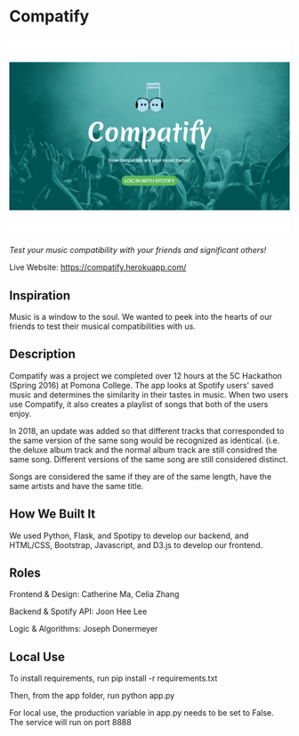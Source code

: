 Compatify
========

![Screenshot](/home.jpg "Home Screen")

*Test your music compatibility with your friends and significant others!*

Live Website: https://compatify.herokuapp.com/

Inspiration
-----------

Music is a window to the soul. We wanted to peek into the hearts of our friends
to test their musical compatibilities with us.

Description
-----------

Compatify was a project we completed over 12 hours at the 5C Hackathon 
(Spring 2016) at Pomona College. The app looks at Spotify users' saved music and
determines the similarity in their tastes in music. When two users use Compatify,
it also creates a playlist of songs that both of the users enjoy.

In 2018, an update was added so that different tracks that corresponded to the 
same version of the same song would be recognized as identical. (i.e. the deluxe 
album track and the normal album track are still considred the same song. 
Different versions of the same song are still considered distinct.

Songs are considered the same if they are of the same length, have the same 
artists and have the same title.

How We Built It
---------------

We used Python, Flask, and Spotipy to develop our backend, and HTML/CSS, Bootstrap, Javascript, and D3.js to develop our frontend.

Roles
-----

Frontend & Design: Catherine Ma, Celia Zhang

Backend & Spotify API: Joon Hee Lee

Logic & Algorithms: Joseph Donermeyer

Local Use
-----------
To install requirements, run
pip install -r requirements.txt

Then, from the app folder, run
python app.py

For local use, the production variable in app.py needs to be set to False. The service will run
on port 8888
